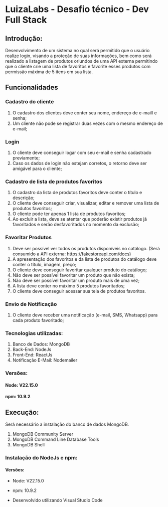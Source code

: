# LuizaLabs - Desafio técnico - Dev Full Stack
## Introdução:

Desenvolvimento de um sistema no qual será permitido que o usuário realize login, visando a proteção de suas informações, bem como será realizado a listagem de produtos oriundos de uma API externa permitindo que o cliente crie uma lista de favoritos e favorite esses produtos com permissão máxima de 5 itens em sua lista.

## Funcionalidades

### Cadastro do cliente

1. O cadastro dos clientes deve conter seu nome, endereço de e-maill e senha;
2. Um cliente não pode se registrar duas vezes com o mesmo endereço de e-mail;

### Login

1. O cliente deve conseguir logar com seu e-mail e senha cadastrado previamente;
2. Caso os dados de login não estejam corretos, o retorno deve ser amigável para o cliente;

### Cadastro de lista de produtos favoritos

1. O cadastro da lista de produtos favoritos deve conter o título e descrição;
2. O cliente deve conseguir criar, visualizar, editar e remover uma lista de produtos favoritos;
3. O cliente pode ter apenas 1 lista de produtos favoritos;
4. Ao excluir a lista, deve se atentar que poderão existir produtos já favoritados e serão desfavoritados no momento da exclusão;

### Favoritar Produtos

1. Deve ser possível ver todos os produtos disponíveis no catálogo. (Será consumido a API externa: https://fakestoreapi.com/docs)
2. A apresentação dos favoritos e da lista de produtos do catálogo deve conter o título, imagem, preço;
3. O cliente deve conseguir favoritar qualquer produto do catálogo;
4. Não deve ser possível favoritar um produto que não exista;
5. Não deve ser possível favoritar um produto mais de uma vez;
6. A lista deve conter no máximo 5 produtos favoritados;
7. O cliente deve conseguir acessar sua tela de produtos favoritos.

### Envio de Notificação

1. O cliente deve receber uma notificação (e-mail, SMS, Whatsapp) para cada produto favoritado;

### Tecnologias utilizadas:

1. Banco de Dados: MongoDB
2. Back-End: NodeJs
3. Front-End: ReactJs
4. Notificação E-Mail: Nodemailer

### Versões:
#### Node: V22.15.0
#### npm: 10.9.2


## Execução:

Será necessário a instalação do banco de dados MongoDB.
1. MongoDB Community Server
2. MongoDB Command Line Database Tools
3. MongoDB Shell

### Instalação do NodeJs e npm: 
#### Versões:
- Node: V22.15.0
- npm: 10.9.2

- Desenvolvido utilizando Visual Studio Code
